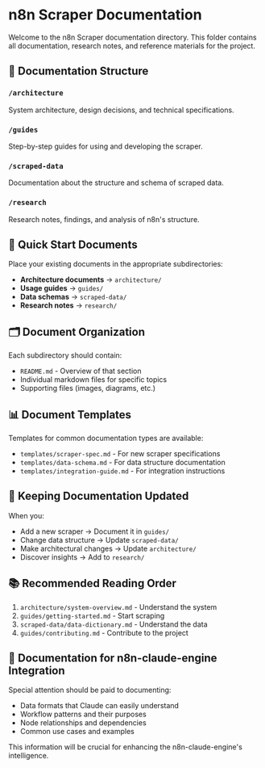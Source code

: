 # n8n Scraper Documentation

Welcome to the n8n Scraper documentation directory. This folder contains all documentation, research notes, and reference materials for the project.

## 📁 Documentation Structure

### `/architecture`
System architecture, design decisions, and technical specifications.

### `/guides`
Step-by-step guides for using and developing the scraper.

### `/scraped-data`
Documentation about the structure and schema of scraped data.

### `/research`
Research notes, findings, and analysis of n8n's structure.

## 📝 Quick Start Documents

Place your existing documents in the appropriate subdirectories:

- **Architecture documents** → `architecture/`
- **Usage guides** → `guides/`
- **Data schemas** → `scraped-data/`
- **Research notes** → `research/`

## 🗂️ Document Organization

Each subdirectory should contain:
- `README.md` - Overview of that section
- Individual markdown files for specific topics
- Supporting files (images, diagrams, etc.)

## 📊 Document Templates

Templates for common documentation types are available:

- `templates/scraper-spec.md` - For new scraper specifications
- `templates/data-schema.md` - For data structure documentation
- `templates/integration-guide.md` - For integration instructions

## 🔄 Keeping Documentation Updated

When you:
- Add a new scraper → Document it in `guides/`
- Change data structure → Update `scraped-data/`
- Make architectural changes → Update `architecture/`
- Discover insights → Add to `research/`

## 📚 Recommended Reading Order

1. `architecture/system-overview.md` - Understand the system
2. `guides/getting-started.md` - Start scraping
3. `scraped-data/data-dictionary.md` - Understand the data
4. `guides/contributing.md` - Contribute to the project

## 🎯 Documentation for n8n-claude-engine Integration

Special attention should be paid to documenting:
- Data formats that Claude can easily understand
- Workflow patterns and their purposes
- Node relationships and dependencies
- Common use cases and examples

This information will be crucial for enhancing the n8n-claude-engine's intelligence.

